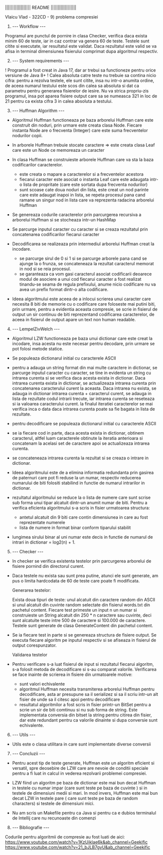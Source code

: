 ||||||||||||||||||          README           ||||||||||||||||||

Vlaicu Vlad - 322CD - 9) problema compresiei

1) --- Workflow ---

Programul are punctul de pornire in clasa Checker, verifica daca exista
minim 60 de teste, iar in caz contrar va genera 60 de teste. Testele sunt
citite si executate, iar resultatul este validat.
Daca rezultatul este valid se va afisa in terminal dimensiunea fisierului
comprimat dupa algoritmul respectiv.

2) --- System requirements ---

 ! Programul a fost creat in Java 17, dar ar trebui sa functioneze
  pentru orice versiune de Java 8+
 ! Calea absoluta catre teste nu trebuie sa contina nicio cifra:
 pentru a rezolva testele, ele sunt citite, insa nu intr-o anumita
 ordine, de aceea numarul testului este scos din calea sa absoluta
 si dat ca parametru pentru generarea fisierelor de iesire. Nu va strica
 propriu-zis programul, insa pot aparea fisiere output care sa se numeasca
 321 in loc de 21 pentru ca exista cifra 3 in calea absoluta a testului.

3) --- Huffman Algorithm ---

 - Algoritmul Huffman functioneaza pe baza arborelui Huffman care este construit
din noduri, prin urmare este creata clasa Node. Fiecare instanta Node are
o frecventa (Integer) care este suma frecventelor nodurilor copii.

 - In arborele Huffman trebuie stocate caractere => este creata clasa Leaf
 care este un Node ce memoreaza un caracter

 - In clasa Huffman se construieste arborele Huffman care va sta la baza
 codificarilor caracterelor.
    - este creata o mapare a caracterelor si a frecventelor acestora
    - fiecarui caracter este asociat o instanta Leaf care este adaugata
    intr-o lista de propritate (care este sortata dupa frecventa nodurilor)
    - sunt scoase cate doua noduri din lista, este creat un nod parinte
    care este adaugat inapoi in lista, se repeta procesul pana cand ramane
    un singur nod in lista care va reprezenta radacina arborelui Huffman

 - Se genereaza codurile caracterelor prin parcurgerea recursiva a arborelui
 Huffman si se stocheaza intr-un HashMap

 - Se parcurge inputul caracter cu caracter si se creaza rezultatul prin concatenarea
 codificarilor fiecarui caracter

 - Decodificarea se realizeaza prin intermediul arborelui Huffman creat la incodare.
    - se parcurge sirul de 0 si 1 si se parcurge arborele pana cand se ajunge la o frunza,
    se concateneaza la rezultat caracterul memorat in nod si se reia procesul.
    - se garanteaza ca vom gasi caracterul asociat codificarii deoarece modul de asociere
    a unui cod fiecarui caracter a fost realizat tinandu-se seama de regula prefixului, anume
    nicio codificare nu va avea un prefix format dintr-o alta codificare.

 - Ideea algoritmului este aceea de a inlocui scrierea unui caracter care necesita 8 biti de memorie
 cu o codificare care foloseste mai putini biti, prin urmare, pentru a evidentia aceasta compresie,
 se scrie in fisierul de output un sir continuu de biti reprezentand codificarea caracterelor, de aceea
 in fisierul de output apare un text non human readable.

 4) --- LempelZivWelch ---

 - Algoritmul LZW functioneaza pe baza unui dictionar care este creat la incodare, insa acesta nu este
 necesar pentru decodare, prin urmare se pot folosi metode statice.

 - Se populeaza dictionarul initial cu caracterele ASCII

 - pentru a adauga un string format din mai multe caractere in dictionar, se parcurge inputul caracter cu caracter,
 se tine in evidenta un string cu intrarea curenta si se verifica daca acesta exista in dictionar. Daca intrarea
 curenta exista in dictionar, se actualizeaza intrarea curenta prin concatenarea caracterului curent la aceasta.
 Daca intrarea nu exista, se adauga in dictionar intrarea curenta + caracterul curent, se adauga in lista de rezultate
 codul intrarii trecute, iar intrarea curenta se reseteaza si ia valoarea caracterului curent. la finalul iteratiei
 caracterelor se mai verifica inca o data daca intrarea curenta poate sa fie bagata in lista de rezultate.

 - pentru decodificare se populeaza dictionarul initial cu caracterele ASCII

 - se ia fiecare cod in parte, daca acesta exista in dictionar, obtinem caracterul, altfel luam caracterele obtinute la
 iteratia anterioara si concatenam la acelasi set de caractere apoi se actualizeaza intrarea curenta.

 - se concateneaza intrarea curenta la rezultat si se creaza o intrare in dictionar.

 - Ideea algoritmului este de a elimina informatia redundanta prin gasirea de paternuri care pot fi reduse la un numar,
 respectiv reducerea numarului de biti folositi stabilind in functie de numarul intrarilor in dictionar.

 - rezultatul algoritmului se reduce la o lista de numere care sunt scrise sub forma unui tipar alcatuit dintr-un
   anumit numar de biti. Pentru a verifica eficienta algoritmului s-a scris in fisier urmatoarea structura:
     - antetul alcatuit din 9 biti care contin dimensiunea in care au fost reprezentate numerele
     - lista de numere in format binar conform tiparului stabilit

 - lungimea sirului binar al uni numar este decis in functie de numarul de intrari in dictionar = log2(n) + 1.

  5) --- Checker ---

  - In checker se verifica existenta testelor prin parcurgerea arborelui de fisiere pornind din directorul curent.
  - Daca testele nu exista sau sunt prea putine, atunci ele sunt generate, am pus o limita hardcodata de 60 de teste
  care poate fi modificata.

    Generarea testelor:

    Exista doua tipuri de teste: unul alcatuit din caractere random din ASCII si unul alcatuit din cuvinte random selectate
    din fisierul words.txt din pachetul content. Fiecare test primeste un input n un numar si construieste un String alcatuit
    din 250 * n caractere sau cuvinte, deci sunt alcatuite teste intre 500 de caractere si 100.000 de caractere.
    Testele sunt generate de clasa GenerateContent din pachetul content.

  - Se ia fiecare test in parte si se genereaza structura de fisiere output. Se executa fiecare algoritm pe inputul respectiv
  si se afiseaza in fisierul de output corespunzator.

    Validarea testelor

  - Pentru verificare s-a luat fisierul de input si rezultatul fiecarui algoritm, s-a folosit metoda de decodificare si
  s-au comparat valorile. Verificarea se face inainte de scrierea in fisiere din urmatoarele motive:
     - sunt valori echivalente
     - algoritmul Huffman necesita transmiterea arborelui Huffman pentru decodificare, asta ar presupune sa il serializez
     si sa il scriu intr-un alt fisier de unde sa il citesc apoi pentru decodificare
     - resultatul algoritmilor a fost scris in fisier printr-un BitSet pentru a scrie un sir de biti comtinuu si nu sub forma
     de string. Este implementata conversia din bitset la string pentru citirea din fisier, dar este redundant
      pentru ca valorile dinainte si dupa conversie sunt echivalente.

  6) --- Utils ---
  - Utils este o clasa utilitara in care sunt implementate diverse conversii

  7) --- Concluzii ---

  - Pentru acest tip de teste generate, Huffman este un algoritm eficient si versatil, spre deosebire de LZW care are nevoie
  de conditii speciale pentru a fi luat in calcul in vederea rezolvarii problemei compresiei.
  -  LZW fiind un algoritm pe baza de dictionar este mai bun decat Huffman in testele cu numar impar (care sunt teste pe baza
  de cuvinte ) si in testele de dimensiuni medii si mari. In mod invers, Huffman este mai bun decat LZW in testele pare ( care
   sunt teste pe baza de random characters) si testele de dimensiuni mici.

  - Nu am scris un Makefile pentru ca Java si pentru ca e dubios terminalul de Intellij care nu recunoaste din comenzi

  8) --- Bibliografie ---

  Codurile pentru algoritmii de compresie au fost luati de aici:
  https://www.youtube.com/watch?v=1KzUikIae6k&ab_channel=Geekific
  https://www.youtube.com/watch?v=21_bJLB7gyU&ab_channel=Geekific






